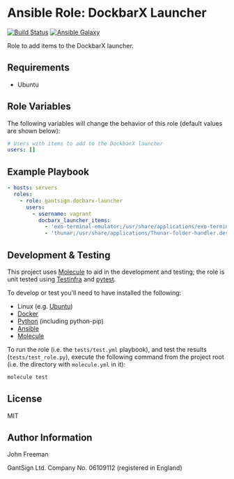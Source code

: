 Ansible Role: DockbarX Launcher
===============================

[![Build Status](https://travis-ci.org/gantsign/ansible-role-dockbarx-launcher.svg?branch=master)](https://travis-ci.org/gantsign/ansible-role-dockbarx-launcher)
[![Ansible Galaxy](https://img.shields.io/badge/ansible--galaxy-gantsign.dockbarx--launcher-blue.svg)](https://galaxy.ansible.com/gantsign/dockbarx-launcher)

Role to add items to the DockbarX launcher.

Requirements
------------

* Ubuntu

Role Variables
--------------

The following variables will change the behavior of this role (default values
are shown below):

```yaml
# Users with items to add to the DockbarX launcher
users: []
```

Example Playbook
----------------

```yaml
- hosts: servers
  roles:
    - role: gantsign.docbarx-launcher
      users:
        - username: vagrant
          docbarx_launcher_items:
            - 'exo-terminal-emulator;/usr/share/applications/exo-terminal-emulator.desktop'
            - 'thunar;/usr/share/applications/Thunar-folder-handler.desktop'
```

Development & Testing
---------------------

This project uses [Molecule](http://molecule.readthedocs.io/) to aid in the
development and testing; the role is unit tested using
[Testinfra](http://testinfra.readthedocs.io/) and
[pytest](http://docs.pytest.org/).

To develop or test you'll need to have installed the following:

* Linux (e.g. [Ubuntu](http://www.ubuntu.com/))
* [Docker](https://www.docker.com/)
* [Python](https://www.python.org/) (including python-pip)
* [Ansible](https://www.ansible.com/)
* [Molecule](http://molecule.readthedocs.io/)

To run the role (i.e. the `tests/test.yml` playbook), and test the results
(`tests/test_role.py`), execute the following command from the project root
(i.e. the directory with `molecule.yml` in it):

```bash
molecule test
```

License
-------

MIT

Author Information
------------------

John Freeman

GantSign Ltd.
Company No. 06109112 (registered in England)
